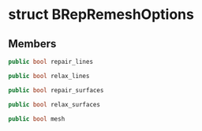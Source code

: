 # struct BRepRemeshOptions


## Members

```cpp
public bool repair_lines

```

```cpp
public bool relax_lines

```

```cpp
public bool repair_surfaces

```

```cpp
public bool relax_surfaces

```

```cpp
public bool mesh

```



